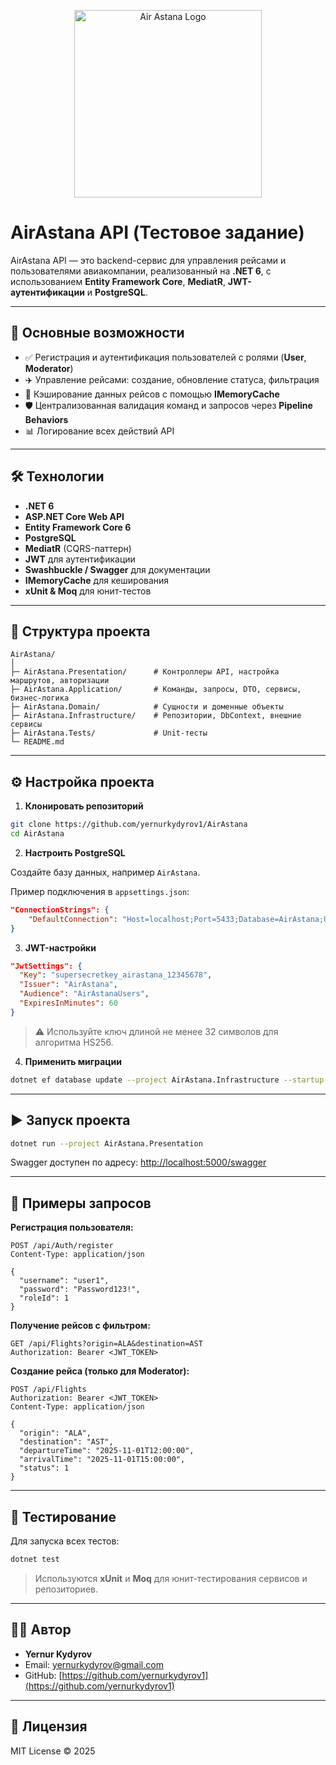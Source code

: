 <p align="center">
  <img src="https://upload.wikimedia.org/wikipedia/en/thumb/a/a7/Air_Astana_logo.svg/2560px-Air_Astana_logo.svg.png" alt="Air Astana Logo" width="300"/>
</p>


# AirAstana API (Тестовое задание)

AirAstana API — это backend-сервис для управления рейсами и пользователями авиакомпании, реализованный на **.NET 6**, с использованием **Entity Framework Core**, **MediatR**, **JWT-аутентификации** и **PostgreSQL**.

---

## 🌟 Основные возможности

* ✅ Регистрация и аутентификация пользователей с ролями (**User**, **Moderator**)
* ✈️ Управление рейсами: создание, обновление статуса, фильтрация
* 💾 Кэширование данных рейсов с помощью **IMemoryCache**
* 🛡 Централизованная валидация команд и запросов через **Pipeline Behaviors**
* 📊 Логирование всех действий API

---

## 🛠 Технологии

* **.NET 6**
* **ASP.NET Core Web API**
* **Entity Framework Core 6**
* **PostgreSQL**
* **MediatR** (CQRS-паттерн)
* **JWT** для аутентификации
* **Swashbuckle / Swagger** для документации
* **IMemoryCache** для кеширования
* **xUnit & Moq** для юнит-тестов

---

## 📁 Структура проекта

```
AirAstana/
│
├─ AirAstana.Presentation/      # Контроллеры API, настройка маршрутов, авторизации
├─ AirAstana.Application/       # Команды, запросы, DTO, сервисы, бизнес-логика
├─ AirAstana.Domain/            # Сущности и доменные объекты
├─ AirAstana.Infrastructure/    # Репозитории, DbContext, внешние сервисы
├─ AirAstana.Tests/             # Unit-тесты
└─ README.md
```

---

## ⚙ Настройка проекта

1. **Клонировать репозиторий**

```bash
git clone https://github.com/yernurkydyrov1/AirAstana
cd AirAstana
```

2. **Настроить PostgreSQL**

Создайте базу данных, например `AirAstana`.

Пример подключения в `appsettings.json`:

```json
"ConnectionStrings": {
    "DefaultConnection": "Host=localhost;Port=5433;Database=AirAstana;Username=postgres;Password=12345"
}
```

3. **JWT-настройки**

```json
"JwtSettings": {
  "Key": "supersecretkey_airastana_12345678",
  "Issuer": "AirAstana",
  "Audience": "AirAstanaUsers",
  "ExpiresInMinutes": 60
}
```

> ⚠️ Используйте ключ длиной не менее 32 символов для алгоритма HS256.

4. **Применить миграции**

```bash
dotnet ef database update --project AirAstana.Infrastructure --startup-project AirAstana.Presentation
```

---

## ▶ Запуск проекта

```bash
dotnet run --project AirAstana.Presentation
```

Swagger доступен по адресу: [http://localhost:5000/swagger](http://localhost:5000/swagger)

---

## 📌 Примеры запросов

**Регистрация пользователя:**

```http
POST /api/Auth/register
Content-Type: application/json

{
  "username": "user1",
  "password": "Password123!",
  "roleId": 1
}
```

**Получение рейсов с фильтром:**

```http
GET /api/Flights?origin=ALA&destination=AST
Authorization: Bearer <JWT_TOKEN>
```

**Создание рейса (только для Moderator):**

```http
POST /api/Flights
Authorization: Bearer <JWT_TOKEN>
Content-Type: application/json

{
  "origin": "ALA",
  "destination": "AST",
  "departureTime": "2025-11-01T12:00:00",
  "arrivalTime": "2025-11-01T15:00:00",
  "status": 1
}
```

---

## 🧪 Тестирование

Для запуска всех тестов:

```bash
dotnet test
```

> Используются **xUnit** и **Moq** для юнит-тестирования сервисов и репозиториев.

---

## 👨‍💻 Автор

* **Yernur Kydyrov**
* Email: [yernurkydyrov@gmail.com](mailto:yernurkydyrov@gmail.com)
* GitHub: [https://github.com/yernurkydyrov1](https://github.com/yernurkydyrov1)

---

## 📜 Лицензия

MIT License © 2025
